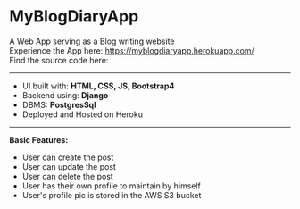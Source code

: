 # MyBlogDiaryApp

A Web App serving as a Blog writing website<br>
Experience the App here: https://myblogdiaryapp.herokuapp.com/<br>
Find the source code here: <br>
<hr>


<ul>
    <li>UI built with: <b>HTML, CSS, JS, Bootstrap4</b></li>
    <li>Backend using: <b>Django</b></li>   
    <li>DBMS: <b>PostgresSql</b></li>
    <li>Deployed and Hosted on Heroku</li>
</ul>
<hr>

**Basic Features:**<br>
<ul>
    <li>User can create the post</li>
    <li>User can update the post</li>
    <li>User can delete the post</li>
    <li>User has their own profile to maintain by himself</li>
    <li>User's profile pic is stored in the AWS S3 bucket</li>
</ul>
